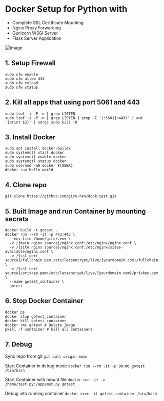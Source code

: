 # Docker Setup for Python with
- Complete SSL Certificate Mounting
- Nginx Proxy Forwarding
- Gunicorn WSGI Server
- Flask Server Application
  
![image](https://github.com/giru-han/dock-test/assets/109772802/166fb45c-f9c1-428b-aeb2-87aa98a9adda)


## 1. Setup Firewall
   ```
   sudo ufw enable
   sudo ufw allow 443
   sudo ufw reload
   sudo ufw status
   ```


## 2. Kill all apps that using port 5061 and 443
   ```
   sudo lsof -i -P -n | grep LISTEN
   sudo lsof -i -P -n | grep LISTEN | grep -E '(:5601|:443)' | awk '{print $2}' | xargs sudo kill -9
   ```


## 3. Install Docker
   ```
   sudo apt install docker-buildx
   sudo systemctl start docker
   sudo systemctl enable docker
   sudo systemctl status docker
   sudo usermod -aG docker ${USER}
   docker run hello-world
   ```


## 4. Clone repo
   ```
   git clone https://github.com/giru-han/dock-test.git
   ```


## 5. Built Image and run Container by mounting secrets
   ```
   docker build -t gotest .
   docker run --rm -it -p 443:443 \
     --env-file /home/giru/.env \
     -v /{main nginx source}/nginx.conf:/etc/nginx/nginx.conf \
     -v /{site nginx source}/nginx.conf:/etc/nginx/sites-available/nginx.conf \
     -v /{ssl cert source}/fullchain.pem:/etc/letsencrypt/live/{yourdomain.com)/fullchain.pem \
     -v /{ssl cert source}/privkey.pem:/etc/letsencrypt/live/{yourdomain.com)/privkey.pem \
     --name gotest_container \
     gotest
   ```


## 6. Stop Docker Container
   ```
   docker ps
   docker stop gotest_container
   docker kill gotest_container
   docker rmi gotest # Delete Image
   pkill -f container # kill all containers
   ```


## 7. Debug   
   Sync repo from git
      `git pull origin main`
   
   Start Container in debug mode
      `docker run --rm -it -p 80:80 gotest /bin/bash`
   
   Start Container with mount file
      `docker run -it -v /home/test.py:/app/mex.py gotest`
   
   Debug into running container
      `docker exec -it gotest_container /bin/bash`
   
   

